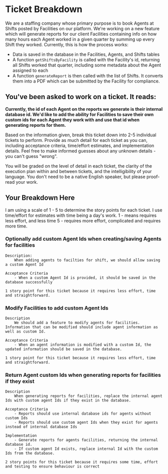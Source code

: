 # Ticket Breakdown

We are a staffing company whose primary purpose is to book Agents at Shifts posted by Facilities on our platform. We're working on a new feature which will generate reports for our client Facilities containing info on how many hours each Agent worked in a given quarter by summing up every Shift they worked. Currently, this is how the process works:

- Data is saved in the database in the Facilities, Agents, and Shifts tables
- A function `getShiftsByFacility` is called with the Facility's id, returning all Shifts worked that quarter, including some metadata about the Agent assigned to each
- A function `generateReport` is then called with the list of Shifts. It converts them into a PDF which can be submitted by the Facility for compliance.

## You've been asked to work on a ticket. It reads:

**Currently, the id of each Agent on the reports we generate is their internal database id. We'd like to add the ability for Facilities to save their own custom ids for each Agent they work with and use that id when generating reports for them.**

Based on the information given, break this ticket down into 2-5 individual tickets to perform. Provide as much detail for each ticket as you can, including acceptance criteria, time/effort estimates, and implementation details. Feel free to make informed guesses about any unknown details - you can't guess "wrong".

You will be graded on the level of detail in each ticket, the clarity of the execution plan within and between tickets, and the intelligibility of your language. You don't need to be a native English speaker, but please proof-read your work.

## Your Breakdown Here

I am using a scale of 1 - 5 to determine the story points for each ticket. I use time/effort for estimates with time being a day's work.
1 - means requires less effort, and less time
5 - requires more effort, complicated and requires more time.

### Optionally add custom Agent Ids when creating/saving Agents for facilities

    Description:
        When adding agents to facilties for shift, we should allow saving a custom Agent Id

    Acceptance Criteria
        - When a custom Agent Id is provided, it should be saved in the database successfully

    1 story point for this ticket because it requires less effort, time and straightforward.

### Modify Facilities to add custom Agent Ids

    Description
        We should add a feature to modify agents for facilities. Information that can be modified should include agent information as well as custom Id.

    Acceptance Criteria
        - When an agent information is modified with a custom Id, the updated information should be saved in the database.

    1 story point for this ticket because it requires less effort, time and straightforward.

### Return Agent custom Ids when generating reports for facilities if they exist

    Description
        When generating reports for facilities, replace the internal agent Ids with custom agent Ids if they exist in the database.

    Acceptance Criteria
        - Reports should use internal database ids for agents without custom Ids
        - Reports should use custom agent Ids when they exist for agents instead of internal database Ids

    Implementation
        - Generate reports for agents facilities, returning the internal database id.
        - If custom agent Id exists, replace internal Id with the custom Ids from the database.

    2 story points for this ticket because it requires some time, effort and testing to ensure behaviour is correct
